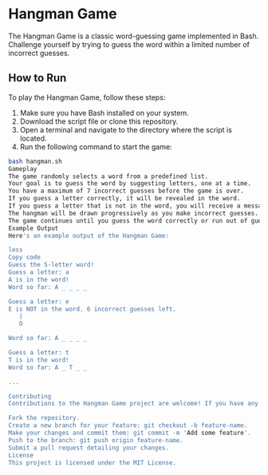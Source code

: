 # Hangman Game

The Hangman Game is a classic word-guessing game implemented in Bash. Challenge yourself by trying to guess the word within a limited number of incorrect guesses.

## How to Run

To play the Hangman Game, follow these steps:

1. Make sure you have Bash installed on your system.
2. Download the script file or clone this repository.
3. Open a terminal and navigate to the directory where the script is located.
4. Run the following command to start the game:

```bash
bash hangman.sh
Gameplay
The game randomly selects a word from a predefined list.
Your goal is to guess the word by suggesting letters, one at a time.
You have a maximum of 7 incorrect guesses before the game is over.
If you guess a letter correctly, it will be revealed in the word.
If you guess a letter that is not in the word, you will receive a message indicating it.
The hangman will be drawn progressively as you make incorrect guesses.
The game continues until you guess the word correctly or run out of guesses.
Example Output
Here's an example output of the Hangman Game:

less
Copy code
Guess the 5-letter word!
Guess a letter: a
A is in the word!
Word so far: A _ _ _ _

Guess a letter: e
E is NOT in the word. 6 incorrect guesses left.
   |
   O

Word so far: A _ _ _ _

Guess a letter: t
T is in the word!
Word so far: A _ T _ _

...

Contributing
Contributions to the Hangman Game project are welcome! If you have any improvements or new features to suggest, please follow these steps:

Fork the repository.
Create a new branch for your feature: git checkout -b feature-name.
Make your changes and commit them: git commit -m 'Add some feature'.
Push to the branch: git push origin feature-name.
Submit a pull request detailing your changes.
License
This project is licensed under the MIT License.
